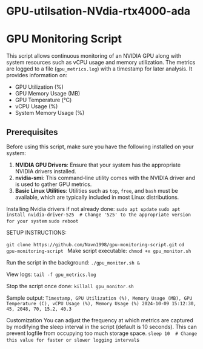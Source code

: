 # GPU-utilsation-NVdia-rtx4000-ada
# GPU Monitoring Script

This script allows continuous monitoring of an NVIDIA GPU along with system resources such as vCPU usage and memory utilization. The metrics are logged to a file (`gpu_metrics.log`) with a timestamp for later analysis. It provides information on:

- GPU Utilization (%)
- GPU Memory Usage (MB)
- GPU Temperature (°C)
- vCPU Usage (%)
- System Memory Usage (%)

## Prerequisites

Before using this script, make sure you have the following installed on your system:

1. **NVIDIA GPU Drivers**: Ensure that your system has the appropriate NVIDIA drivers installed.
2. **nvidia-smi**: This command-line utility comes with the NVIDIA driver and is used to gather GPU metrics.
3. **Basic Linux Utilities**: Utilities such as `top`, `free`, and `bash` must be available, which are typically included in most Linux distributions.

Installing Nvidia drivers if not already done: 
  `sudo apt update`
  `sudo apt install nvidia-driver-525  # Change '525' to the appropriate version for your system`
  `sudo reboot`

SETUP INSTRUCTIONS: 

`git clone https://github.com/Navn1998/gpu-monitoring-script.git`
`cd gpu-monitoring-script
`
Make script executable: 
`chmod +x gpu_monitor.sh`

Run the script in the background: 
`./gpu_monitor.sh &`

View logs: 
`tail -f gpu_metrics.log`

Stop the script once done:
`killall gpu_monitor.sh`

Sample output: 
`Timestamp, GPU Utilization (%), Memory Usage (MB), GPU Temperature (C), vCPU Usage (%), Memory Usage (%)
2024-10-09 15:12:30, 45, 2048, 70, 15.2, 40.3`

Customization
You can adjust the frequency at which metrics are captured by modifying the sleep interval in the script (default is 10 seconds). This can prevent logfile from occupying too much storage space. 
    `sleep 10  # Change this value for faster or slower logging interval`s

